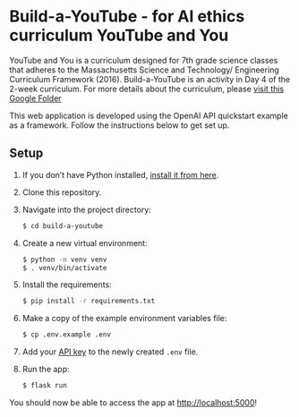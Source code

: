# Build-a-YouTube - for AI ethics curriculum YouTube and You

YouTube and You is a curriculum designed for 7th grade science classes that adheres to the Massachusetts Science and Technology/ Engineering Curriculum Framework (2016). Build-a-YouTube is an activity in Day 4 of the 2-week curriculum. For more details about the curriculum, please [visit this Google Folder](https://drive.google.com/drive/folders/1_BdoUng8V2OL-bTBaDItMBta1Gh4mD9n?usp=sharing)

This web application is developed using the OpenAI API quickstart example as a framework. Follow the instructions below to get set up.

## Setup

1. If you don’t have Python installed, [install it from here](https://www.python.org/downloads/).

2. Clone this repository.

3. Navigate into the project directory:

   ```bash
   $ cd build-a-youtube
   ```

4. Create a new virtual environment:

   ```bash
   $ python -m venv venv
   $ . venv/bin/activate
   ```

5. Install the requirements:

   ```bash
   $ pip install -r requirements.txt
   ```

6. Make a copy of the example environment variables file:

   ```bash
   $ cp .env.example .env
   ```

7. Add your [API key](https://beta.openai.com/account/api-keys) to the newly created `.env` file.

8. Run the app:

   ```bash
   $ flask run
   ```

You should now be able to access the app at [http://localhost:5000](http://localhost:5000)!

